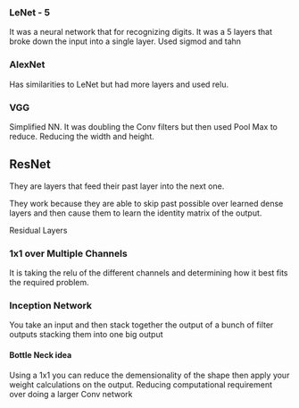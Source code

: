 ### LeNet - 5
It was a neural network that for recognizing digits.
It was a 5 layers that broke down the input into a single layer. Used sigmod and tahn 

### AlexNet
Has similarities to LeNet but had more layers and used relu.

### VGG
Simplified NN. It was doubling the Conv filters but then used Pool Max to reduce. Reducing the width and height.

## ResNet

They are layers that feed their past layer into the next one.

They work because they are able to skip past possible over learned dense layers and then cause them to learn the identity matrix of the output.

Residual Layers

### 1x1 over Multiple Channels 
It is taking the relu of the different channels and determining how it best fits the required problem.

### Inception Network
You take an input and then stack together the output of a bunch of filter outputs stacking them into one big output 

#### Bottle Neck idea
Using a 1x1 you can reduce the demensionality of the shape then apply your weight calculations on the output. Reducing computational requirement over doing a larger Conv network

